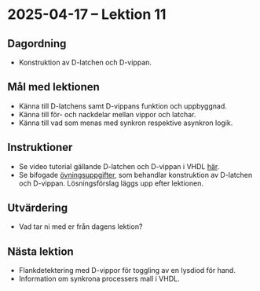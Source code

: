 # 2025-04-17 – Lektion 11

## Dagordning
* Konstruktion av D-latchen och D-vippan.

## Mål med lektionen
* Känna till D-latchens samt D-vippans funktion och uppbyggnad.
* Känna till för- och nackdelar mellan vippor och latchar.
* Känna till vad som menas med synkron respektive asynkron logik.

## Instruktioner
* Se video tutorial gällande D-latchen och D-vippan i VHDL [här](https://www.youtube.com/watch?v=utDHdTgZUz0&authuser=0).
* Se bifogade [övningsuppgifter](./Övningsuppgifter%202025-04-17.pdf), som behandlar konstruktion av D-latchen och D-vippan. Lösningsförslag läggs upp efter lektionen.

## Utvärdering
* Vad tar ni med er från dagens lektion?

## Nästa lektion
* Flankdetektering med D-vippor för toggling av en lysdiod för hand.
* Information om synkrona processers mall i VHDL.
